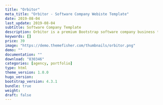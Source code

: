 ```yaml
---
title: "Orbitor"
meta_title: "Orbitor - Software Company Webiste Template"
date: 2019-08-04
last_update: 2019-08-04
subtitle: Software Company Template
description: Orbitor is a premium Bootstrap software company business template. 
keywords: []
price: 39
image: "https://demo.themefisher.com/thumbnails/orbitor.png"
demo: ""
documentation: ""
download: "830346"
categories: [agency, portfolio]
type: html
theme_version: 1.0.0
hugo_version: 
bootstrap_version: 4.3.1
bundle: true
weight:
draft: false
---
```

